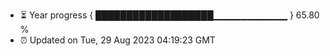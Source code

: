 - ⏳ Year progress { ███████████████████▁▁▁▁▁▁▁▁▁▁▁ } 65.80 %
- ⏰ Updated on Tue, 29 Aug 2023 04:19:23 GMT

